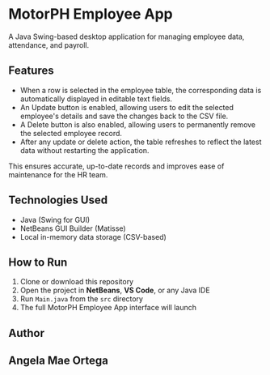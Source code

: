 # MotorPH Employee App

A Java Swing-based desktop application for managing employee data, attendance, and payroll.

## Features
- When a row is selected in the employee table, the corresponding data is automatically displayed in editable text fields.
- An Update button is enabled, allowing users to edit the selected employee's details and save the changes back to the CSV file.
- A Delete button is also enabled, allowing users to permanently remove the selected employee record.
- After any update or delete action, the table refreshes to reflect the latest data without restarting the application.

This ensures accurate, up-to-date records and improves ease of maintenance for the HR team.

## Technologies Used
- Java (Swing for GUI)
- NetBeans GUI Builder (Matisse)
- Local in-memory data storage (CSV-based)

## How to Run
1. Clone or download this repository
2. Open the project in **NetBeans**, **VS Code**, or any Java IDE
3. Run `Main.java` from the `src` directory
4. The full MotorPH Employee App interface will launch

## Author
Angela Mae Ortega
---
